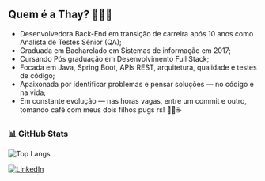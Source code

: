 ## Quem é a Thay? 👩🏻‍💻
- Desenvolvedora Back-End em transição de carreira após 10 anos como Analista de Testes Sênior (QA);
- Graduada em Bacharelado em Sistemas de informação em 2017;
- Cursando Pós graduação em Desenvolvimento Full Stack;
- Focada em Java, Spring Boot, APIs REST, arquitetura, qualidade e testes de código;
- Apaixonada por identificar problemas e pensar soluções — no código e na vida;
- Em constante evolução — nas horas vagas, entre um commit e outro, tomando café com meus dois filhos pugs rs! 🐶🐶☕

### 📊 GitHub Stats

![Top Langs](https://github-readme-stats.vercel.app/api/top-langs/?username=thayanaferreira&layout=compact&theme=default&hide=html,css)

[![LinkedIn](https://img.shields.io/badge/Perfil%20LinkedIn-5A9BED?style=for-the-badge&logo=linkedin&logoColor=white)](https://www.linkedin.com/in/thayana-ferreira-da-silva-2655b861/)


